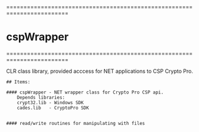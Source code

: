 

========================================================================
#    cspWrapper 
========================================================================

CLR class library, provided acccess for NET applications to CSP Crypto Pro.

	## Items:

	#### cspWrapper - NET wrapper class for Crypto Pro CSP api.
		Depends libraries:
		crypt32.lib - Windows SDK
		cades.lib	- CryptoPro SDK


	#### read/write routines for manipulating with files
